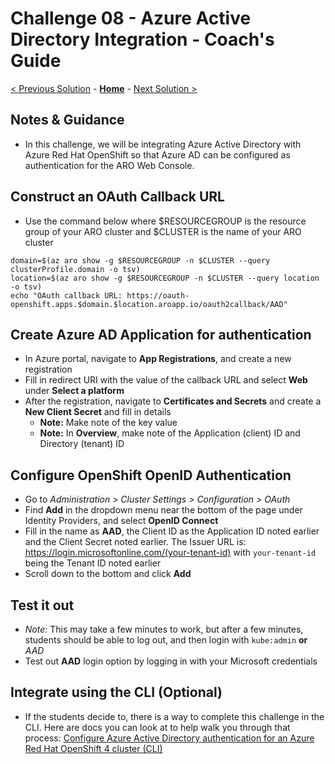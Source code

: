 # Challenge 08 - Azure Active Directory Integration - Coach's Guide 

[< Previous Solution](./Solution-07.md) - **[Home](./README.md)** - [Next Solution >](./Solution-09.md)

## Notes & Guidance
- In this challenge, we will be integrating Azure Active Directory with Azure Red Hat OpenShift so that Azure AD can be configured as authentication for the ARO Web Console. 

## Construct an OAuth Callback URL
- Use the command below where $RESOURCEGROUP is the resource group of your ARO cluster and $CLUSTER is the name of your ARO cluster
```
domain=$(az aro show -g $RESOURCEGROUP -n $CLUSTER --query clusterProfile.domain -o tsv)
location=$(az aro show -g $RESOURCEGROUP -n $CLUSTER --query location -o tsv)
echo "OAuth callback URL: https://oauth-openshift.apps.$domain.$location.aroapp.io/oauth2callback/AAD"
```

## Create Azure AD Application for authentication
- In Azure portal, navigate to **App Registrations**, and create a new registration
- Fill in redirect URI with the value of the callback URL and select **Web** under **Select a platform**
- After the registration, navigate to **Certificates and Secrets** and create a **New Client Secret** and fill in details
    - **Note:** Make note of the key value
    - **Note:** In **Overview**, make note of the Application (client) ID and Directory (tenant) ID

## Configure OpenShift OpenID Authentication
- Go to *Administration > Cluster Settings > Configuration > OAuth*
- Find **Add** in the dropdown menu near the bottom of the page under Identity Providers, and select **OpenID Connect**
- Fill in the name as **AAD**, the Client ID as the Application ID noted earlier and the Client Secret noted earlier. The Issuer URL is: https://login.microsoftonline.com/(your-tenant-id) with `your-tenant-id` being the Tenant ID noted earlier
- Scroll down to the bottom and click **Add**

## Test it out
- *Note:* This may take a few minutes to work, but after a few minutes, students should be able to log out, and then login with `kube:admin` **or** *AAD*
- Test out **AAD** login option by logging in with your Microsoft credentials

## Integrate using the CLI (Optional)
- If the students decide to, there is a way to complete this challenge in the CLI. Here are docs you can look at to help walk you through that process: [Configure Azure Active Directory authentication for an Azure Red Hat OpenShift 4 cluster (CLI)](https://learn.microsoft.com/en-us/azure/openshift/configure-azure-ad-cli)